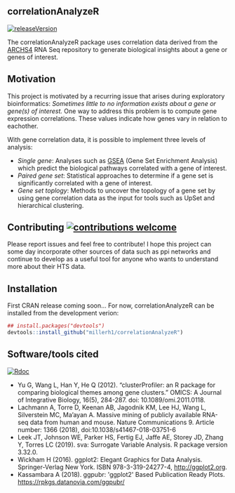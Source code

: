 ## correlationAnalyzeR
[![releaseVersion](https://img.shields.io/badge/Version-1.0.0-blue.svg)](https://github.com/millerh1/correlationAnalyzeR)

The correlationAnalyzeR package uses correlation data derived from the [ARCHS4](https://amp.pharm.mssm.edu/archs4/index.html) RNA Seq repository to generate biological insights about a gene or genes of interest.

## Motivation
This project is motivated by a recurring issue that arises during exploratory bioinformatics: *Sometimes little to no information exists about a gene or gene(s) of interest.* 
One way to address this problem is to compute gene expression correlations. These values indicate how genes vary in relation to eachother.

With gene correlation data, it is possible to implement three levels of analysis:
- *Single gene*: Analyses such as [GSEA](http://software.broadinstitute.org/gsea/index.jsp) (Gene Set Enrichment Analysis) which predict
the biological pathways correlated with a gene of interest.
- *Paired gene set*: Statistical approaches to determine if a gene set is significantly correlated with a gene of interest.
- *Gene set toplogy*: Methods to uncover the topology of a gene set by using gene correlation data as the input for tools such as UpSet 
and hierarchical clustering. 

## Contributing [![contributions welcome](https://img.shields.io/badge/contributions-welcome-brightgreen.svg?style=flat)](https://github.com/millerh1/correlationAnalyzeR/issues)
Please report issues and feel free to contribute! I hope this project can some day incorporate other sources of data such as ppi networks
and continue to develop as a useful tool for anyone who wants to understand more about their HTS data.

## Installation

First CRAN release coming soon... For now, correlationAnalyzeR can be installed from the development verion:

``` r
## install.packages("devtools")
devtools::install_github("millerh1/correlationAnalyzeR")
```

## Software/tools cited
[![Rdoc](http://www.rdocumentation.org/badges/version/sva)](http://www.rdocumentation.org/packages/sva)

- Yu G, Wang L, Han Y, He Q (2012). “clusterProfiler: an R package for comparing biological themes among gene clusters.” OMICS: A Journal of Integrative Biology, 16(5), 284-287. doi: 10.1089/omi.2011.0118.
- Lachmann A, Torre D, Keenan AB, Jagodnik KM, Lee HJ, Wang L, Silverstein MC, Ma’ayan A. Massive mining of publicly available RNA-seq data from human and mouse. Nature Communications 9. Article number: 1366 (2018), doi:10.1038/s41467-018-03751-6
- Leek JT, Johnson WE, Parker HS, Fertig EJ, Jaffe AE, Storey JD, Zhang Y, Torres LC (2019). sva: Surrogate Variable Analysis. R package version 3.32.0.
- Wickham H (2016). ggplot2: Elegant Graphics for Data Analysis. Springer-Verlag New York. ISBN 978-3-319-24277-4, http://ggplot2.org.
- Kassambara A (2018). ggpubr: 'ggplot2' Based Publication Ready Plots. https://rpkgs.datanovia.com/ggpubr/



